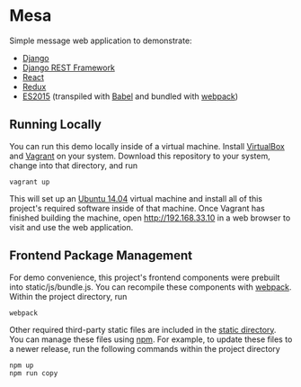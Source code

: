 # Mesa

Simple message web application to demonstrate:

* [Django](https://www.djangoproject.com)
* [Django REST Framework](http://www.django-rest-framework.org)
* [React](https://facebook.github.io/react/)
* [Redux](http://rackt.org/redux/)
* [ES2015](http://www.ecma-international.org/ecma-262/6.0/) (transpiled with [Babel](http://babeljs.io/) and bundled with [webpack](http://webpack.github.io/))

## Running Locally

You can run this demo locally inside of a virtual machine. Install [VirtualBox](https://www.virtualbox.org/) and [Vagrant](https://www.vagrantup.com/) on your system. Download this repository to your system, change into that directory, and run

    vagrant up

This will set up an [Ubuntu 14.04](http://www.ubuntu.com/) virtual machine and install all of this project's required software inside of that machine. Once Vagrant has finished building the machine, open http://192.168.33.10 in a web browser to visit and use the web application.

## Frontend Package Management

For demo convenience, this project's frontend components were prebuilt into static/js/bundle.js. You can recompile these components with [webpack](http://webpack.github.io/). Within the project directory, run

    webpack

Other required third-party static files are included in the [static directory](static/). You can manage these files using [npm](https://www.npmjs.com/). For example, to update these files to a newer release, run the following commands within the project directory

    npm up
    npm run copy
